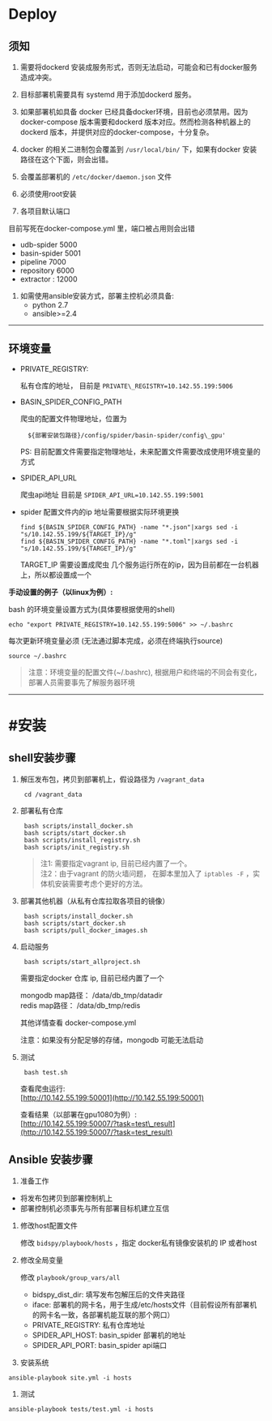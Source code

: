 # Deploy

## 须知

1. 需要将dockerd 安装成服务形式，否则无法启动，可能会和已有docker服务造成冲突。 

1. 目标部署机需要具有 systemd 用于添加dockerd 服务。

1. 如果部署机如具备 docker 已经具备docker环境，目前也必须禁用。因为 docker-compose 版本需要和dockerd 版本对应。然而检测各种机器上的dockerd 版本，并提供对应的docker-compose，十分复杂。

1. docker 的相关二进制包会覆盖到 `/usr/local/bin/` 下，如果有docker 安装路径在这个下面，则会出错。

1. 会覆盖部署机的 `/etc/docker/daemon.json` 文件

1. 必须使用root安装

1. 各项目默认端口
  
 目前写死在docker-compose.yml 里，端口被占用则会出错
 * udb-spider 5000
 * basin-spider 5001
 * pipeline 7000
 * repository 6000
 * extractor : 12000

1. 如需使用ansible安装方式，部署主控机必须具备:
    - python 2.7
    - ansible>=2.4


--------

## 环境变量


   * PRIVATE\_REGISTRY:

     私有仓库的地址， 目前是 `PRIVATE\_REGISTRY=10.142.55.199:5006`

   * BASIN\_SPIDER\_CONFIG\_PATH

     爬虫的配置文件物理地址，位置为  
     ```
       ${部署安装包路径}/config/spider/basin-spider/config\_gpu'
     ```

     PS: 目前配置文件需要指定物理地址，未来配置文件需要改成使用环境变量的方式

   * SPIDER_API_URL

     爬虫api地址 目前是 `SPIDER_API_URL=10.142.55.199:5001`

   * spider 配置文件内的ip 地址需要根据实际环境更换

      ```
      find ${BASIN_SPIDER_CONFIG_PATH} -name "*.json"|xargs sed -i "s/10.142.55.199/${TARGET_IP}/g"
      find ${BASIN_SPIDER_CONFIG_PATH} -name "*.toml"|xargs sed -i "s/10.142.55.199/${TARGET_IP}/g"
      ```
      
      TARGET_IP 需要设置成爬虫 几个服务运行所在的ip，因为目前都在一台机器上，所以都设置成一个




**手动设置的例子（以linux为例）:**

bash 的环境变量设置方式为(具体要根据使用的shell)

```
echo "export PRIVATE_REGISTRY=10.142.55.199:5006" >> ~/.bashrc
```

每次更新环境变量必须 \(无法通过脚本完成，必须在终端执行source\) 

```
source ~/.bashrc
```

> 注意：环境变量的配置文件(~/.bashrc), 根据用户和终端的不同会有变化，部署人员需要事先了解服务器环境

-------------

# #安装

## shell安装步骤


1. 解压发布包，拷贝到部署机上，假设路径为 `/vagrant_data`

   ```
    cd /vagrant_data
   ```

2. 部署私有仓库

   ```
    bash scripts/install_docker.sh
    bash scripts/start_docker.sh
    bash scripts/install_registry.sh
    bash scripts/init_registry.sh
   ```

   > 注1: 需要指定vagrant ip, 目前已经内置了一个。  
   > 注2：由于vagrant 的防火墙问题， 在脚本里加入了 `iptables -F` ，实体机安装需要考虑个更好的方法。

3. 部署其他机器（从私有仓库拉取各项目的镜像）

   ```
    bash scripts/install_docker.sh
    bash scripts/start_docker.sh
    bash scripts/pull_docker_images.sh
   ```

4. 启动服务

   ```
    bash scripts/start_allproject.sh
   ```

   需要指定docker 仓库 ip, 目前已经内置了一个

   mongodb map路径： /data/db\_tmp/datadir  
    redis map路径： /data/db\_tmp/redis

   其他详情查看 docker-compose.yml

   注意：如果没有分配足够的存储，mongodb 可能无法启动

5. 测试

   ```
    bash test.sh
   ```

   查看爬虫运行:  
    [http://10.142.55.199:50001](http://10.142.55.199:50001)

   查看结果（以部署在gpu1080为例）:  
    [http://10.142.55.199:50007/?task=test\_result](http://10.142.55.199:50007/?task=test_result)


## Ansible 安装步骤

1. 准备工作

  - 将发布包拷贝到部署控制机上
  - 部署控制机必须事先与所有部署目标机建立互信
  
1. 修改host配置文件

    修改 `bidspy/playbook/hosts` ，指定 docker私有镜像安装机的 IP 或者host

1. 修改全局变量

    修改 `playbook/group_vars/all` 
    
    - bidspy_dist_dir: 填写发布包解压后的文件夹路径
    - iface: 部署机的网卡名，用于生成/etc/hosts文件（目前假设所有部署机的网卡名一致，各部署机能互联的那个网口）
    - PRIVATE_REGISTRY: 私有仓库地址
    - SPIDER_API_HOST: basin_spider 部署机的地址
    - SPIDER_API_PORT: basin_spider api端口
    
1. 安装系统
  
  ```
  ansible-playbook site.yml -i hosts
  ```

1. 测试

  ```
  ansible-playbook tests/test.yml -i hosts
  ```